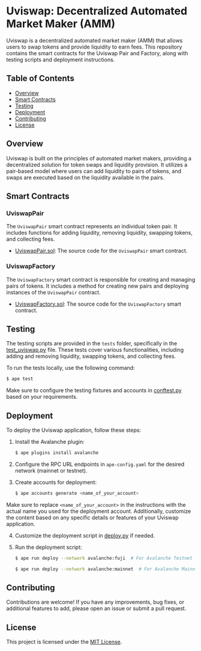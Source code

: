# Uviswap: Decentralized Automated Market Maker (AMM)

Uviswap is a decentralized automated market maker (AMM) that allows users to swap tokens and provide liquidity to earn fees. This repository contains the smart contracts for the Uviswap Pair and Factory, along with testing scripts and deployment instructions.

## Table of Contents

- [Overview](#overview)
- [Smart Contracts](#smart-contracts)
- [Testing](#testing)
- [Deployment](#deployment)
- [Contributing](#contributing)
- [License](#license)

## Overview

Uviswap is built on the principles of automated market makers, providing a decentralized solution for token swaps and liquidity provision. It utilizes a pair-based model where users can add liquidity to pairs of tokens, and swaps are executed based on the liquidity available in the pairs.

## Smart Contracts

### UviswapPair

The `UviswapPair` smart contract represents an individual token pair. It includes functions for adding liquidity, removing liquidity, swapping tokens, and collecting fees.

- [UviswapPair.sol](contracts/UviswapPair.vy): The source code for the `UviswapPair` smart contract.

### UviswapFactory

The `UviswapFactory` smart contract is responsible for creating and managing pairs of tokens. It includes a method for creating new pairs and deploying instances of the `UviswapPair` contract.

- [UviswapFactory.sol](contracts/UviswapFactory.vy): The source code for the `UviswapFactory` smart contract.

## Testing

The testing scripts are provided in the `tests` folder, specifically in the [test_uviswap.py](tests/test_uviswap.py) file. These tests cover various functionalities, including adding and removing liquidity, swapping tokens, and collecting fees.

To run the tests locally, use the following command:

```bash
$ ape test
```

Make sure to configure the testing fixtures and accounts in [conftest.py](tests/conftest.py) based on your requirements.

## Deployment

To deploy the Uviswap application, follow these steps:

1. Install the Avalanche plugin:

   ```bash
   $ ape plugins install avalanche
   ```

2. Configure the RPC URL endpoints in `ape-config.yaml` for the desired network (mainnet or testnet).

3. Create accounts for deployment:

   ```bash
   $ ape accounts generate <name_of_your_account>
   ```
Make sure to replace `<name_of_your_account>` in the instructions with the actual name you used for the deployment account. Additionally, customize the content based on any specific details or features of your Uviswap application.


4. Customize the deployment script in [deploy.py](scripts/deploy.py) if needed.

5. Run the deployment script:

   ```bash
   $ ape run deploy --network avalanche:fuji  # For Avalanche Testnet
   ```

   ```bash
   $ ape run deploy --network avalanche:mainnet  # For Avalanche Mainnet
   ```

## Contributing

Contributions are welcome! If you have any improvements, bug fixes, or additional features to add, please open an issue or submit a pull request.

## License

This project is licensed under the [MIT License](LICENSE).
